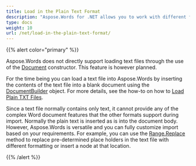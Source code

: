 ```yaml
---
title: Load in the Plain Text Format
description: "Aspose.Words for .NET allows you to work with different features supported on Plain Text import."
type: docs
weight: 10
url: /net/load-in-the-plain-text-format/
---
```


{{% alert color="primary" %}} 

Aspose.Words does not directly support loading text files through the use of the [Document](https://apireference.aspose.com/words/net/aspose.words/document) constructor. This feature is however planned.

For the time being you can load a text file into Aspose.Words by inserting the contents of the text file into a blank document using the [DocumentBuilder](https://apireference.aspose.com/words/net/aspose.words/documentbuilder) object. For more details, see the how-to on how to [Load Plain TXT Files](/words/net/load-in-the-plain-text-format/).

Since a text file normally contains only text, it cannot provide any of the complex Word document features that the other formats support during import. Normally the plain text is inserted as is into the document body. However, Aspose.Words is versatile and you can fully customize import based on your requirements. For example, you can use the [Range.Replace](https://apireference.aspose.com/words/net/aspose.words/range/methods/replace) method to replace pre-determined place holders in the text file with different formatting or insert a node at that location.

{{% /alert %}}
